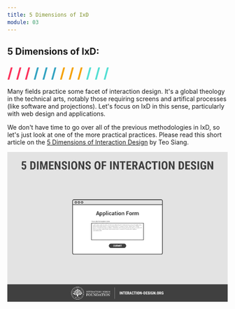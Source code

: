 ```yaml
---
title: 5 Dimensions of IxD
module: 03
---
```


## 5 Dimensions of IxD:
<span style="color: #FC315A; font-size: xx-large; font-weight: bold">/ / / </span>
<span style="color: #33A3C1; font-size: xx-large; font-weight: bold">/ / / </span>
<span style="color: #F5A205; font-size: xx-large; font-weight: bold">/ / / </span>
<span style="color: #53DFD3; font-size: xx-large; font-weight: bold">/ / /</span>

Many fields practice some facet of interaction design. It's a global theology in the technical arts, notably those requiring screens and artifical processes (like software and projections). Let's focus on IxD in this sense, particularly with web design and applications.

We don't have time to go over all of the previous methodologies in IxD, so let's just look at one of the more practical practices. Please read this short article on the [5 Dimensions of Interaction Design](https://www.interaction-design.org/literature/article/what-is-interaction-design) by Teo Siang.

![Animation featuring the 5 Dimesions of Interaction Design](../imgs/5d-interaction-design.gif)
